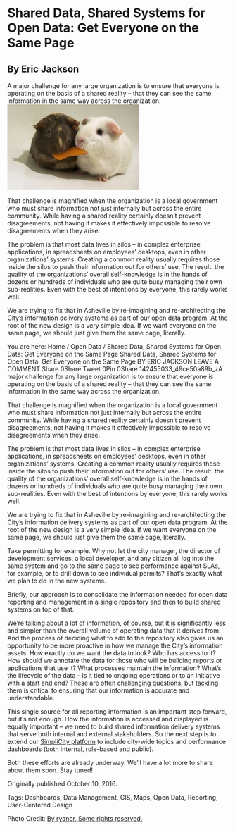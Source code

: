 # Shared Data, Shared Systems for Open Data: Get Everyone on the Same Page
## By Eric Jackson

A major challenge for any large organization is to ensure that everyone is operating on the basis of a shared reality – that they can see the same information in the same way across the organization.
![By ryancr, Some rights reserved.](../assets/14245503349ce50a89bz-300x193.jpg)

That challenge is magnified when the organization is a local government who must share information not just internally but across the entire community. While having a shared reality certainly doesn’t prevent disagreements,  not having it makes it effectively impossible to resolve disagreements when they arise.

The problem is that most data lives in silos – in complex enterprise applications, in spreadsheets on employees’ desktops, even in other organizations’ systems. Creating a common reality usually requires those inside the silos to push their information out for others’ use. The result: the quality of the organizations’ overall self-knowledge is in the hands of dozens or hundreds of individuals who are quite busy managing their own sub-realities. Even with the best of intentions by everyone, this rarely works well.

We are trying to fix that in Asheville by re-imagining and re-architecting the City’s information delivery systems as part of our open data program. At the root of the new design is a very simple idea. If we want everyone on the same page, we should just give them the same page, literally.

You are here: Home / Open Data / Shared Data, Shared Systems for Open Data: Get Everyone on the Same Page
Shared Data, Shared Systems for Open Data: Get Everyone on the Same Page
BY ERIC JACKSON LEAVE A COMMENT
Share
0Share
Tweet
0Pin
0Share
142455033_49ce50a89b_zA major challenge for any large organization is to ensure that everyone is operating on the basis of a shared reality – that they can see the same information in the same way across the organization.

That challenge is magnified when the organization is a local government who must share information not just internally but across the entire community. While having a shared reality certainly doesn’t prevent disagreements,  not having it makes it effectively impossible to resolve disagreements when they arise.

The problem is that most data lives in silos – in complex enterprise applications, in spreadsheets on employees’ desktops, even in other organizations’ systems. Creating a common reality usually requires those inside the silos to push their information out for others’ use. The result: the quality of the organizations’ overall self-knowledge is in the hands of dozens or hundreds of individuals who are quite busy managing their own sub-realities. Even with the best of intentions by everyone, this rarely works well.

We are trying to fix that in Asheville by re-imagining and re-architecting the City’s information delivery systems as part of our open data program. At the root of the new design is a very simple idea. If we want everyone on the same page, we should just give them the same page, literally.

Take permitting for example. Why not let the city manager, the director of development services, a local developer, and any citizen all log into the same system and go to the same page to see performance against SLAs, for example, or to drill down to see individual permits? That’s exactly what we plan to do in the new systems.

Briefly, our approach is to consolidate the information needed for open data reporting and management in a single repository and then to build shared systems on top of that.

We’re talking about a lot of information, of course, but it is significantly less and simpler than the overall volume of operating data that it derives from. And the process of deciding what to add to the repository also gives us an opportunity to be more proactive in how we manage the City’s information assets. How exactly do we want the data to look? Who has access to it? How should we annotate the data for those who will be building reports or applications that use it? What processes maintain the information? What’s the lifecycle of the data – is it tied to ongoing operations or to an initiative with a start and end? These are often challenging questions, but tackling them is critical to ensuring that our information is accurate and understandable.

This single source for all reporting information is an important step forward, but it’s not enough. How the information is accessed and displayed is equally important – we need to build shared information delivery systems that serve both internal and external stakeholders. So the next step is to extend our [SimpliCity platform](https://simplicity2.ashevillenc.gov/) to include city-wide topics and performance dashboards (both internal, role-based and public).

Both these efforts are already underway. We’ll have a lot more to share about them soon. Stay tuned!

Originally published October 10, 2016.

Tags: Dashboards, Data Management, GIS, Maps, Open Data, Reporting, User-Centered Design

Photo Credit: [By ryancr, Some rights reserved.](https://www.flickr.com/photos/ryanr/142455033)

